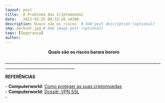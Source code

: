 ```yaml
---
layout: post
title:  O Problema das Criptomoedas
date:   2021-03-25 08:32:20 +0300
description: Quais são os riscos  # Add post description (optional)
img: darknet.jpg # Add image post (optional)
tags: [Segurança]
author:
---
```

<center><strong>Quais são os riscos barara bororo</strong></center> 






<p>_________________________________________________________________________________________________________________</p>
<p><b>REFERÊNCIAS</b></p>
<p>- <b>Computerworld</b>: <a href="https://www.computerworld.com.pt/2021/03/15/como-proteger-as-suas-criptomoedas/">Como proteger as suas criptomoedas</a><br>
- <b>Computerworld</b>: <a href="https://www.computerworld.com.pt/2011/09/22/dossier-vpn-ssl/">Dossiê: VPN SSL</a><br>
- 

 
